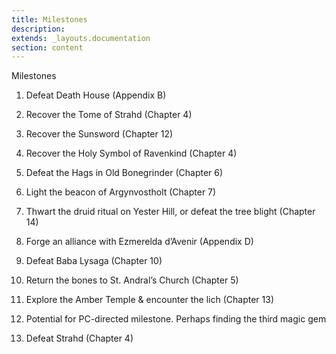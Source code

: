 ```yaml
---
title: Milestones
description: 
extends: _layouts.documentation
section: content
---
```


Milestones

1.  Defeat Death House (Appendix B)

2.  Recover the Tome of Strahd (Chapter 4)

3.  Recover the Sunsword (Chapter 12)

4.  Recover the Holy Symbol of Ravenkind (Chapter 4)

5.  Defeat the Hags in Old Bonegrinder (Chapter 6)

6.  Light the beacon of Argynvostholt (Chapter 7)

7.  Thwart the druid ritual on Yester Hill, or defeat the tree blight (Chapter 14)

8.  Forge an alliance with Ezmerelda d’Avenir (Appendix D)

9.  Defeat Baba Lysaga (Chapter 10)

10. Return the bones to St. Andral’s Church (Chapter 5)

11. Explore the Amber Temple & encounter the lich (Chapter 13)

12. Potential for PC-directed milestone. Perhaps finding the third magic gem

13. Defeat Strahd (Chapter 4)